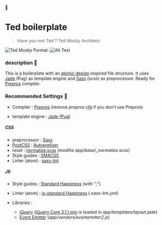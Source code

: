 :construction_worker:
# Ted boilerplate

> Have you met Ted ?
> Ted Mosby Architect.

![Ted Mosby](source/public/images/ted.png)
Format: ![Alt Text](http://images.google.fr/imgres?imgurl=http%3A%2F%2Fimages.memes.com%2Fmeme%2F413853&imgrefurl=http%3A%2F%2Fwww.memes.com%2Fimg%2F413853&h=337&w=450&tbnid=CEubLwM9GmiLMM%3A&vet=1&docid=uRHFXPtmvDQ6HM&ei=KjxrWLmKC4LsaoTysqgH&tbm=isch&client=ubuntu&iact=rc&uact=3&dur=416&page=0&start=0&ndsp=23&ved=0ahUKEwi5x6q2pKXRAhUCthoKHQS5DHUQMwgbKAEwAQ&bih=900&biw=1076)

### description :dog:
This is a boilerplate with an [atomic design](http://atomicdesign.bradfrost.com/) inspired file structure. It uses [Jade](https://pugjs.org/api/getting-started.html) (Pug) as template engine and [Sass](http://sass-lang.com/) (scss) as preprocessor. Ready for [Prepros](https://prepros.io/) compiler.

### Recommended Settings :panda_face:

* Compiler : [Prepros](https://prepros.io/) (remove *prepros.cfg* if you don't use Prepros)

* template engine : [Jade (Pug)](https://pugjs.org/api/getting-started.html)  

##### CSS
* preprocessor : [Sass](http://sass-lang.com/)  
* [PostCSS](http://postcss.org/) : [Autoprefixer](https://autoprefixer.github.io/)    
* reset : [normalize.scss](https://github.com/kristerkari/normalize.scss) (modifie *app/base/_normalize.scss*)  
* Style guides : [SMACSS](https://smacss.com/)
* Linter (atom) : [sass-lint](https://atom.io/packages/linter-sass-lint)  

##### JS    
* Style guides : [Standard Happiness](https://github.com/JedWatson/happiness) (with ";")  
* Linter (atom) : [js-standard Happiness](https://github.com/ricardofbarros/linter-js-standard) (*.sass-lint.yml*)  

* Libraries :  
  * [jQuery](https://jquery.com/) ([jQuery Core 3.1.1.min](https://code.jquery.com/) is loaded in *app/templates/layout.jade*)  
  * [Event Emitter](https://github.com/asyncly/EventEmitter2) (*app/vendors/eventemitter2.js*)  

